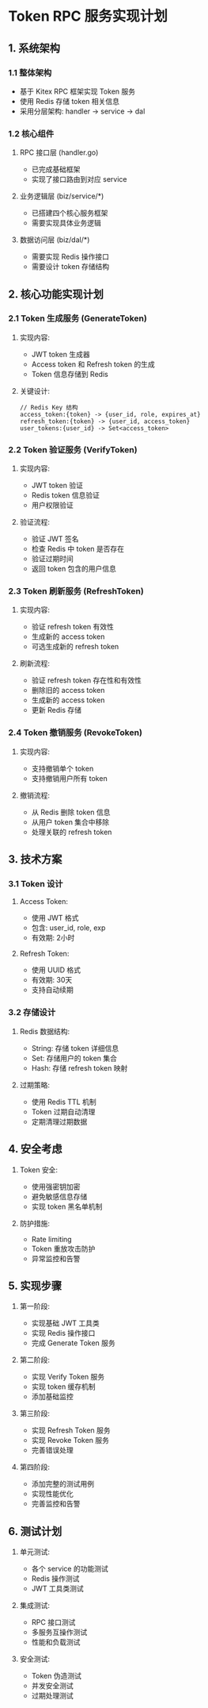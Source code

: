 # Token RPC 服务实现计划

## 1. 系统架构

### 1.1 整体架构
- 基于 Kitex RPC 框架实现 Token 服务
- 使用 Redis 存储 token 相关信息
- 采用分层架构: handler -> service -> dal

### 1.2 核心组件
1. RPC 接口层 (handler.go)
   - 已完成基础框架
   - 实现了接口路由到对应 service

2. 业务逻辑层 (biz/service/*)
   - 已搭建四个核心服务框架
   - 需要实现具体业务逻辑

3. 数据访问层 (biz/dal/*)
   - 需要实现 Redis 操作接口
   - 需要设计 token 存储结构

## 2. 核心功能实现计划

### 2.1 Token 生成服务 (GenerateToken)
1. 实现内容:
   - JWT token 生成器
   - Access token 和 Refresh token 的生成
   - Token 信息存储到 Redis

2. 关键设计:
   ```
   // Redis Key 结构
   access_token:{token} -> {user_id, role, expires_at}
   refresh_token:{token} -> {user_id, access_token}
   user_tokens:{user_id} -> Set<access_token>
   ```

### 2.2 Token 验证服务 (VerifyToken)
1. 实现内容:
   - JWT token 验证
   - Redis token 信息验证
   - 用户权限验证

2. 验证流程:
   - 验证 JWT 签名
   - 检查 Redis 中 token 是否存在
   - 验证过期时间
   - 返回 token 包含的用户信息

### 2.3 Token 刷新服务 (RefreshToken)
1. 实现内容:
   - 验证 refresh token 有效性
   - 生成新的 access token
   - 可选生成新的 refresh token

2. 刷新流程:
   - 验证 refresh token 存在性和有效性
   - 删除旧的 access token
   - 生成新的 access token
   - 更新 Redis 存储

### 2.4 Token 撤销服务 (RevokeToken)
1. 实现内容:
   - 支持撤销单个 token
   - 支持撤销用户所有 token

2. 撤销流程:
   - 从 Redis 删除 token 信息
   - 从用户 token 集合中移除
   - 处理关联的 refresh token

## 3. 技术方案

### 3.1 Token 设计
1. Access Token:
   - 使用 JWT 格式
   - 包含: user_id, role, exp
   - 有效期: 2小时

2. Refresh Token:
   - 使用 UUID 格式
   - 有效期: 30天
   - 支持自动续期

### 3.2 存储设计
1. Redis 数据结构:
   - String: 存储 token 详细信息
   - Set: 存储用户的 token 集合
   - Hash: 存储 refresh token 映射

2. 过期策略:
   - 使用 Redis TTL 机制
   - Token 过期自动清理
   - 定期清理过期数据

## 4. 安全考虑

1. Token 安全:
   - 使用强密钥加密
   - 避免敏感信息存储
   - 实现 token 黑名单机制

2. 防护措施:
   - Rate limiting
   - Token 重放攻击防护
   - 异常监控和告警

## 5. 实现步骤

1. 第一阶段:
   - 实现基础 JWT 工具类
   - 实现 Redis 操作接口
   - 完成 Generate Token 服务

2. 第二阶段:
   - 实现 Verify Token 服务
   - 实现 token 缓存机制
   - 添加基础监控

3. 第三阶段:
   - 实现 Refresh Token 服务
   - 实现 Revoke Token 服务
   - 完善错误处理

4. 第四阶段:
   - 添加完整的测试用例
   - 实现性能优化
   - 完善监控和告警

## 6. 测试计划

1. 单元测试:
   - 各个 service 的功能测试
   - Redis 操作测试
   - JWT 工具类测试

2. 集成测试:
   - RPC 接口测试
   - 多服务互操作测试
   - 性能和负载测试

3. 安全测试:
   - Token 伪造测试
   - 并发安全测试
   - 过期处理测试
